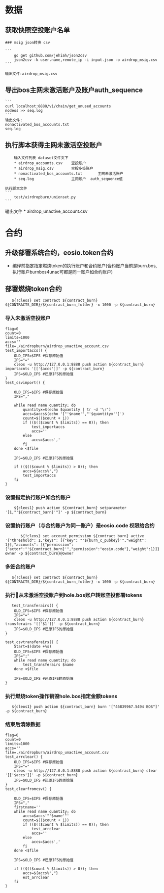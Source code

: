 # 数据
## 获取快照空投账户名单
    ### msig json转换 csv

    ```
        go get github.com/jehiah/json2csv 
        json2csv -k user.name,remote_ip -i input.json -o airdrop_msig.csv 
    ```

    输出文件:airdrop_msig.csv

## 导出bos主网未激活账户及账户auth_sequence

    ```
    curl localhost:8888/v1/chain/get_unused_accounts 
    nodeos >> seq.log
    ```
    输出文件：
    nonactivated_bos_accounts.txt 
    seq.log

## 执行脚本获得主网未激活空投账户

        输入文件列表 dataset文件夹下
        * airdrop_accounts.csv    空投账户         
        * airdrop_msig.csv        空投多签账户
        * nonactivated_bos_accounts.txt       主网未激活账户
        * seq.log                 主网账户  auth_sequence值
        
    执行脚本文件
    ```
        test/airdropburn/unionset.py
    ```
  输出文件
        * airdrop_unactive_account.csv
  
# 合约
## 升级部署系统合约，eosio.token合约
* 编译前指定指定燃烧token的执行账户和合约账户(合约账户当前是burn.bos,执行账户burnbos4unac可都是同一账户如合约账户)
## 部署燃烧token合约

```
   ${!cleos} set contract ${contract_burn} ${CONTRACTS_DIR}/${contract_burn_folder} -x 1000 -p ${contract_burn}
```

### 导入未激活空投账户

```
flag=0
count=0
limits=1000
accs=''
file=./airdropburn/airdrop_unactive_account.csv
test_importaccs() {
    OLD_IFS=$IFS #保存原始值
    IFS="="
    cleos -u http://127.0.0.1:8888 push action ${contract_burn} importacnts '[['$accs']]' -p ${contract_burn}
    IFS=$OLD_IFS #还原IFS的原始值
}
test_csvimport() {
   
    OLD_IFS=$IFS #保存原始值
    IFS=","

    while read name quantity; do
        quantityx=$(echo $quantity | tr -d '\r')
        accs=$accs$(echo '["'$name'","'$quantityx'"]')
        count=$(($count + 1))
        if (($(($count % $limits)) == 0)); then
            test_importaccs
            accs=''
        else
            accs=$accs','
        fi
    done <$file

    IFS=$OLD_IFS #还原IFS的原始值

    if (($(($count % $limits)) > 0)); then
        accs=${accs%","}
        test_importaccs
    fi
}

```

### 设置指定执行账户如合约账户

```
    ${cleos1} push action ${contract_burn} setparameter '[1,"'${contract_burn}'"]' -p ${contract_burn}
```

### 设置执行账户（与合约账户为同一账户）是eosio.code 权限给合约

```
       ${!cleos} set account permission ${contract_burn} active '{"threshold": 1,"keys": [{"key": "'${burn_c_pubkey}'","weight": 1}],"accounts": [{"permission":{"actor":"'${contract_burn}'","permission":"eosio.code"},"weight":1}]}' owner -p ${contract_burn}@owner
```

### 多签合约账户

```
   ${!cleos} set contract ${contract_burn} ${CONTRACTS_DIR}/${contract_burn_folder} -x 1000 -p ${contract_burn}
```

### 执行从未激活空投账户到hole.bos账户转账空投部署tokens

```
   test_transferairs() {
    OLD_IFS=$IFS #保存原始值
    IFS="="
    cleos -u http://127.0.0.1:8888 push action ${contract_burn} transferairs '[['$1']]' -p ${contract_burn}
    IFS=$OLD_IFS #还原IFS的原始值
}

test_csvtransferairs() {
    Start=$(date +%s)
    OLD_IFS=$IFS #保存原始值
    IFS=";"
    while read name quantity; do
        test_transferairs $name
    done <$file

    IFS=$OLD_IFS #还原IFS的原始值
}
```

### 执行燃烧token操作销毁hole.bos指定金额tokens

```
   ${cleos1} push action ${contract_burn} burn '["46839967.5494 BOS"]' -p ${contract_burn}
```

### 结束后清除数据

```
flag=0
count=0
limits=1000
accs=''
file=./airdropburn/airdrop_unactive_account.csv
test_arrclear() {
    OLD_IFS=$IFS #保存原始值
    IFS="="
    cleos -u http://127.0.0.1:8888 push action ${contract_burn} clear '[['$accs']]' -p ${contract_burn}
    IFS=$OLD_IFS #还原IFS的原始值
}
test_clearfromcsv() {
    
    OLD_IFS=$IFS #保存原始值
    IFS=","
    firstname=''
    while read name quantity; do
        accs=$accs'"'$name'"'
        count=$(($count + 1))
        if (($(($count % $limits)) == 0)); then
            test_arrclear
            accs=''
        else
            accs=$accs','
        fi
    done <$file

    IFS=$OLD_IFS #还原IFS的原始值

    if (($(($count % $limits)) > 0)); then
        accs=${accs%","}
        est_arrclear
    fi
}
```